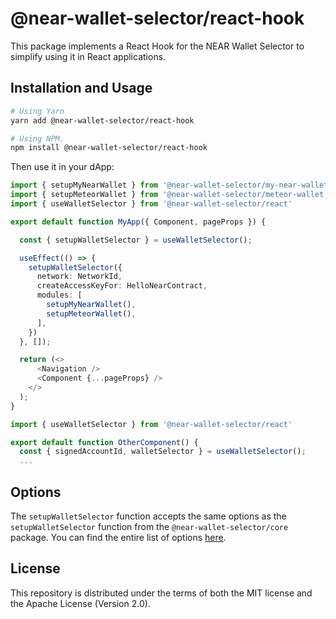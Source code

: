 # @near-wallet-selector/react-hook

This package implements a React Hook for the NEAR Wallet Selector to simplify using it in React applications.

## Installation and Usage

```bash
# Using Yarn
yarn add @near-wallet-selector/react-hook

# Using NPM.
npm install @near-wallet-selector/react-hook
```

Then use it in your dApp:

```ts
import { setupMyNearWallet } from '@near-wallet-selector/my-near-wallet';
import { setupMeteorWallet } from '@near-wallet-selector/meteor-wallet';
import { useWalletSelector } from '@near-wallet-selector/react'

export default function MyApp({ Component, pageProps }) {

  const { setupWalletSelector } = useWalletSelector();

  useEffect(() => {
    setupWalletSelector({
      network: NetworkId,
      createAccessKeyFor: HelloNearContract,
      modules: [
        setupMyNearWallet(),
        setupMeteorWallet(),
      ],
    })
  }, []);

  return (<>
      <Navigation />
      <Component {...pageProps} />
    </>
  );
}
```

```ts
import { useWalletSelector } from '@near-wallet-selector/react'

export default function OtherComponent() {
  const { signedAccountId, walletSelector } = useWalletSelector();
  ...
```

## Options

The `setupWalletSelector` function accepts the same options as the `setupWalletSelector` function from the `@near-wallet-selector/core` package. You can find the entire list of options [here](../core/README.md).

## License

This repository is distributed under the terms of both the MIT license and the Apache License (Version 2.0).